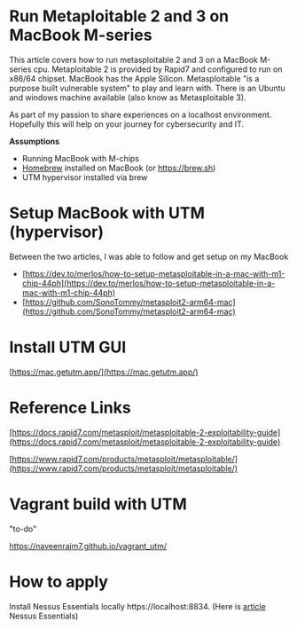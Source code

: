 # Run Metaploitable 2 and 3 on MacBook M-series

This article covers how to run metasploitable 2 and 3 on a MacBook M-series cpu.    Metaploitable 2 is provided by Rapid7 and configured to run on x86/64 chipset.  MacBook has the Apple Silicon.  Metasploitable "is a purpose built vulnerable system" to play and learn with.   There is an Ubuntu and windows machine available (also know as Metasploitable 3). 

As part of my passion to share experiences on a localhost environment.   Hopefully this will help on your journey for cybersecurity and IT.

**Assumptions**

* Running MacBook with M-chips
* [Homebrew](https://github.com/Homebrew/brew) installed on MacBook (or https://brew.sh)
* UTM hypervisor installed via brew

# Setup MacBook with UTM (hypervisor)

Between the two articles, I was able to follow and get setup on my MacBook

* [https://dev.to/merlos/how-to-setup-metasploitable-in-a-mac-with-m1-chip-44ph](https://dev.to/merlos/how-to-setup-metasploitable-in-a-mac-with-m1-chip-44ph)
* [https://github.com/SonoTommy/metasploit2-arm64-mac](https://github.com/SonoTommy/metasploit2-arm64-mac)

# Install UTM GUI

[https://mac.getutm.app/](https://mac.getutm.app/)

# Reference Links

[https://docs.rapid7.com/metasploit/metasploitable-2-exploitability-guide](https://docs.rapid7.com/metasploit/metasploitable-2-exploitability-guide)

[https://www.rapid7.com/products/metasploit/metasploitable/](https://www.rapid7.com/products/metasploit/metasploitable/)

# Vagrant build with UTM

"to-do"

https://naveenrajm7.github.io/vagrant_utm/

# How to apply

Install Nessus Essentials locally https://localhost:8834.  (Here is [article](run-nessus-esstenials.md) Nessus Essentials)
